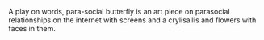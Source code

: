 A play on words, para-social butterfly is an art piece on parasocial relationships on the internet with screens and a crylisallis and flowers with faces in them.